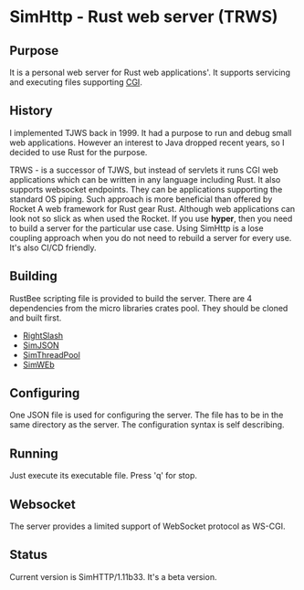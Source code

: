 # SimHttp - Rust web server (TRWS)
## Purpose
It is a personal web server for Rust web applications'. It supports servicing and executing 
files supporting [CGI](https://www.rfc-editor.org/rfc/rfc3875).
## History
I implemented TJWS back in 1999. It had a purpose to run and debug small web applications. 
However an interest to Java dropped recent years, so I decided to use Rust for the purpose.

TRWS - is a successor of TJWS, but instead of servlets it runs CGI web applications which can be written in
any language including Rust. It also supports websocket endpoints. They can be applications
supporting the standard OS piping. Such approach is more beneficial than offered by Rocket A web framework for Rust gear Rust. 
Although web applications can look not so slick as when used the Rocket. If you use **hyper**, then you need to
build a server for the particular use case. Using SimHttp is a lose coupling approach when you do not need to rebuild a server for every use.
It's also CI/CD friendly.
## Building
RustBee scripting file is provided to build the server. There are 4 dependencies from the
micro libraries crates pool. They should be cloned and built first.
- [RightSlash](https://github.com/vernisaz/right_slash)
- [SimJSON](https://github.com/vernisaz/simjson)
- [SimThreadPool](https://github.com/vernisaz/simtpool)
- [SimWEb](https://github.com/vernisaz/simweb) 

## Configuring
One JSON file is used for configuring the server. The file has to be in the same directory as the server.
The configuration syntax is self describing. 

## Running
Just execute its executable file. Press 'q' for stop.

## Websocket
The server provides a limited support of WebSocket protocol as WS-CGI.

## Status
Current version is SimHTTP/1.11b33. It's a beta version.
